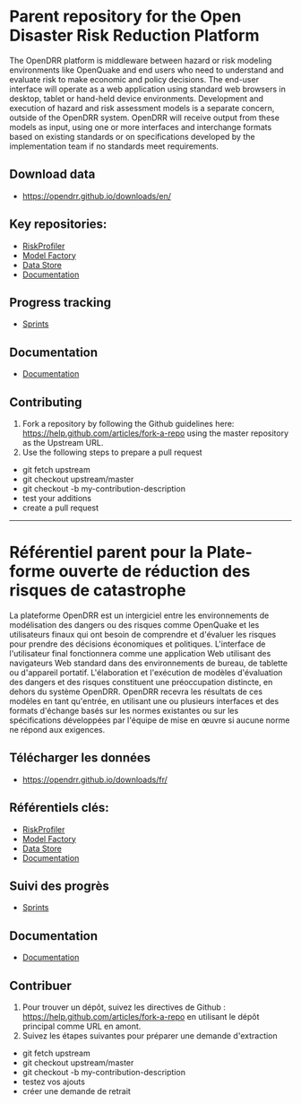 # Parent repository for the Open Disaster Risk Reduction Platform

The OpenDRR platform is middleware between hazard or risk modeling environments like OpenQuake and end users who need to understand and evaluate risk to make economic and policy decisions. The end-user interface will operate as a web application using standard web browsers in desktop, tablet or hand-held device environments. Development and execution of hazard and risk assessment models is a separate concern, outside of the OpenDRR system. OpenDRR will receive output from these models as input, using one or more interfaces and interchange formats based on existing standards or on specifications developed by the implementation team if no standards meet requirements.

## Download data
* https://opendrr.github.io/downloads/en/

## Key repositories:

* [RiskProfiler](https://github.com/OpenDRR/riskprofiler)
* [Model Factory](https://github.com/OpenDRR/model-factory)
* [Data Store](https://github.com/OpenDRR/opendrr-data-store)
* [Documentation](https://github.com/OpenDRR/documentation)

## Progress tracking
* [Sprints](https://github.com/OpenDRR/opendrr-platform/wiki)

## Documentation
* [Documentation](https://github.com/OpenDRR/documentation)

## Contributing
1. Fork a repository by following the Github guidelines here: https://help.github.com/articles/fork-a-repo using the master repository as the Upstream URL.
2. Use the following steps to prepare a pull request
  - git fetch upstream
  - git checkout upstream/master
  - git checkout -b my-contribution-description
  - test your additions
  - create a pull request

-------------------------------------------------------------------

# Référentiel parent pour la Plate-forme ouverte de réduction des risques de catastrophe

La plateforme OpenDRR est un intergiciel entre les environnements de modélisation des dangers ou des risques comme OpenQuake et les utilisateurs finaux qui ont besoin de comprendre et d'évaluer les risques pour prendre des décisions économiques et politiques. L'interface de l'utilisateur final fonctionnera comme une application Web utilisant des navigateurs Web standard dans des environnements de bureau, de tablette ou d'appareil portatif. L'élaboration et l'exécution de modèles d'évaluation des dangers et des risques constituent une préoccupation distincte, en dehors du système OpenDRR. OpenDRR recevra les résultats de ces modèles en tant qu'entrée, en utilisant une ou plusieurs interfaces et des formats d'échange basés sur les normes existantes ou sur les spécifications développées par l'équipe de mise en œuvre si aucune norme ne répond aux exigences.

## Télécharger les données
* https://opendrr.github.io/downloads/fr/

## Référentiels clés:

* [RiskProfiler](https://github.com/OpenDRR/riskprofiler)
* [Model Factory](https://github.com/OpenDRR/model-factory)
* [Data Store](https://github.com/OpenDRR/opendrr-data-store)
* [Documentation](https://github.com/OpenDRR/documentation)

## Suivi des progrès
* [Sprints](https://github.com/OpenDRR/opendrr-platform/wiki)

## Documentation
* [Documentation](https://github.com/OpenDRR/documentation)

## Contribuer
1. Pour trouver un dépôt, suivez les directives de Github : https://help.github.com/articles/fork-a-repo en utilisant le dépôt principal comme URL en amont.
2. Suivez les étapes suivantes pour préparer une demande d'extraction
  - git fetch upstream
  - git checkout upstream/master
  - git checkout -b my-contribution-description
  - testez vos ajouts
  - créer une demande de retrait
